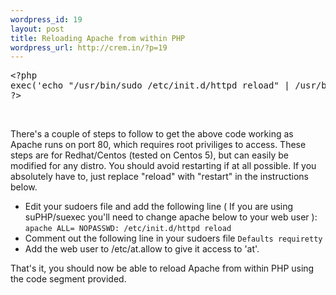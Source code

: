 ```yaml
--- 
wordpress_id: 19
layout: post
title: Reloading Apache from within PHP
wordpress_url: http://crem.in/?p=19
---
```

<pre class="code">
&lt;?php
exec('echo "/usr/bin/sudo /etc/init.d/httpd reload" | /usr/bin/at now');
?&gt;
</pre>
<br />
<p>There's a couple of steps to follow to get the above code working as Apache runs on port 80, which requires root priviliges to access. These steps are for Redhat/Centos (tested on Centos 5), but can easily be modified for any distro. You should avoid restarting if at all possible. If you absolutely have to, just replace "reload" with "restart" in the instructions below.</p>

<p>
<ul>	
<li>Edit your sudoers file and add the following line ( If you are using suPHP/suexec you'll need to change apache below to your web user ):
<code>apache ALL= NOPASSWD: /etc/init.d/httpd reload</code>
</li>
<li>
Comment out the following line in your sudoers file 
<code>Defaults requiretty</code>
</li>
<li>
Add the web user to /etc/at.allow to give it access to 'at'.
</li>
</ul>
</p>

<p>That's it, you should now be able to reload Apache from within PHP using the code segment provided.</p>

